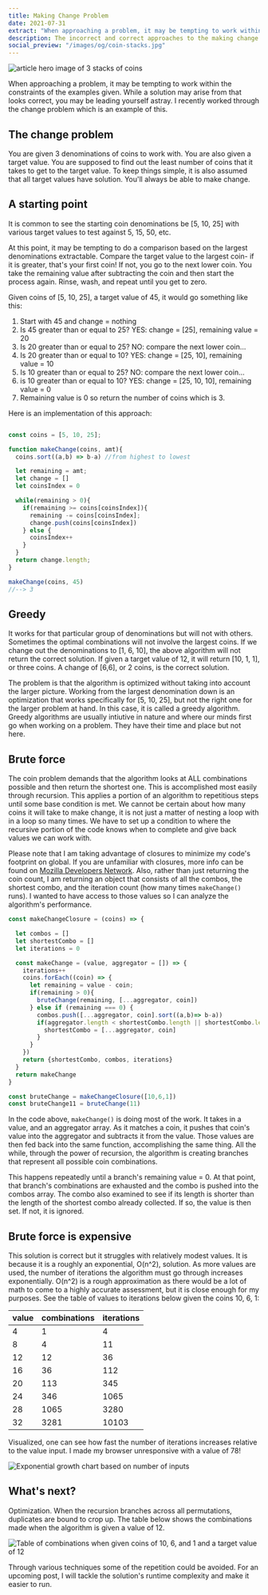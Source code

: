 ```yaml
---
title: Making Change Problem
date: 2021-07-31
extract: "When approaching a problem, it may be tempting to work within the constraints of the examples given. While a solution may arise from that looks correct, you may be leading yourself astray. I recently worked through the change problem which is an example of this."
description: The incorrect and correct approaches to the making change problem
social_preview: "/images/og/coin-stacks.jpg"
---
```

<img src="/images/og/coin-stacks.jpg" alt="article hero image of 3 stacks of coins">

When approaching a problem, it may be tempting to work within the constraints of the examples given. While a solution may arise from that looks correct, you may be leading yourself astray. I recently worked through the change problem which is an example of this.

## The change problem

You are given 3 denominations of coins to work with. You are also given a target value. You are supposed to find out the least number of coins that it takes to get to the target value. To keep things simple, it is also assumed that all target values have solution. You'll always be able to make change.

## A starting point

It is common to see the starting coin denominations be [5, 10, 25] with various target values to test against 5, 15, 50, etc.

At this point, it may be tempting to do a comparison based on the largest denominations extractable. Compare the target value to the largest coin- if it is greater, that's your first coin! If not, you go to the next lower coin. You take the remaining value after subtracting the coin and then start the process again. Rinse, wash, and repeat until you get to zero.

Given coins of [5, 10, 25], a target value of 45, it would go something like this:

1. Start with 45 and change = nothing
2. Is 45 greater than or equal to 25? YES: change = [25], remaining value = 20
3. Is 20 greater than or equal to 25? NO: compare the next lower coin...
4. Is 20 greater than or equal to 10? YES: change = [25, 10], remaining value = 10
5. Is 10 greater than or equal to 25? NO: compare the next lower coin...
6. is 10 greater than or equal to 10? YES: change = [25, 10, 10], remaining value = 0
7. Remaining value is 0 so return the number of coins which is 3.

Here is an implementation of this approach:

```javascript

const coins = [5, 10, 25];

function makeChange(coins, amt){
  coins.sort((a,b) => b-a) //from highest to lowest

  let remaining = amt;
  let change = []
  let coinsIndex = 0

  while(remaining > 0){
    if(remaining >= coins[coinsIndex]){
      remaining -= coins[coinsIndex];
      change.push(coins[coinsIndex])
    } else {
      coinsIndex++
    }
  }
  return change.length;
}

makeChange(coins, 45)
//--> 3
```

## Greedy

It works for that particular group of denominations but will not with others. Sometimes the optimal combinations will not involve the largest coins. If we change out the denominations to [1, 6, 10], the above algorithm will not return the correct solution. If given a target value of 12, it will return [10, 1, 1], or three coins. A change of [6,6], or 2 coins, is the correct solution.

The problem is that the algorithm is optimized without taking into account the larger picture. Working from the largest denomination down is an optimization that works specifically for [5, 10, 25], but not the right one for the larger problem at hand. In this case, it is called a greedy algorithm. Greedy algorithms are usually intiutive in nature and where our minds first go when working on a problem. They have their time and place but not here.

## Brute force

The coin problem demands that the algorithm looks at ALL combinations possible and then return the shortest one. This is accomplished most easily through recursion. This applies a portion of an algorithm to repetitious steps until some base condition is met. We cannot be certain about how many coins it will take to make change, it is not just a matter of nesting a loop with in a loop so many times. We have to set up a condition to where the recursive portion of the code knows when to complete and give back values we can work with.

Please note that I am taking advantage of closures to minimize my code's footprint on global. If you are unfamiliar with closures, more info can be found on [Mozilla Developers Network](https://developer.mozilla.org/en-US/docs/Web/JavaScript/Closures). Also, rather than just returning the coin count, I am returning an object that consists of all the combos, the shortest combo, and the iteration count (how many times `makeChange()` runs). I wanted to have access to those values so I can analyze the algorithm's performance.

```javascript
const makeChangeClosure = (coins) => {

  let combos = []
  let shortestCombo = []
  let iterations = 0

  const makeChange = (value, aggregator = []) => {
    iterations++
    coins.forEach((coin) => {
      let remaining = value - coin;
      if(remaining > 0){
        bruteChange(remaining, [...aggregator, coin])
      } else if (remaining === 0) {
        combos.push([...aggregator, coin].sort((a,b)=> b-a))
        if(aggregator.length < shortestCombo.length || shortestCombo.length === 0 ){
          shortestCombo = [...aggregator, coin]
        }
      }
    })
    return {shortestCombo, combos, iterations}
  }
  return makeChange
}

const bruteChange = makeChangeClosure([10,6,1])
const bruteChange11 = bruteChange(11)
```

In the code above, `makeChange()` is doing most of the work. It takes in a value, and an aggregator array. As it matches a coin, it pushes that coin's value into the aggregator and subtracts it from the value. Those values are then fed back into the same function, accomplishing the same thing.  All the while, through the power of recursion, the algorithm is creating branches that represent all possible coin combinations.

This happens repeatedly until a branch's remaining value = 0. At that point, that branch's combinations are exhausted and the combo is pushed into the combos array. The combo also examined to see if its length is shorter than the length of the shortest combo already collected. If so, the value is then set. If not, it is ignored.

## Brute force is expensive

This solution is correct but it struggles with relatively modest values. It is because it is a roughly an exponential, O(n^2), solution. As more values are used, the number of iterations the algorithm must go through increases exponentially. O(n^2) is a rough approximation as there would be a lot of math to come to a highly accurate assessment, but it is close enough for my purposes. See the table of values to iterations below given the coins 10, 6, 1:

| value | combinations | iterations |
| ----- | ------------ | ---------- |
| 4     | 1            | 4          |
| 8     | 4            | 11         |
| 12    | 12           | 36         |
| 16    | 36           | 112        |
| 20    | 113          | 345        |
| 24    | 346          | 1065       |
| 28    | 1065         | 3280       |
| 32    | 3281         | 10103      |

Visualized, one can see how fast the number of iterations increases relative to the value input. I made my browser unresponsive with a value of 78!

![Exponential growth chart based on number of inputs](/images/exponential-growth.png)

## What's next?

Optimization. When the recursion branches across all permutations, duplicates are bound to crop up. The table below shows the combinations made when the algorithm is given a value of 12.

![Table of combinations when given coins of 10, 6, and 1 and a target value of 12](/images/combo-table.png)

Through various techniques some of the repetition could be avoided. For an upcoming post, I will tackle the solution's runtime complexity and make it easier to run.
